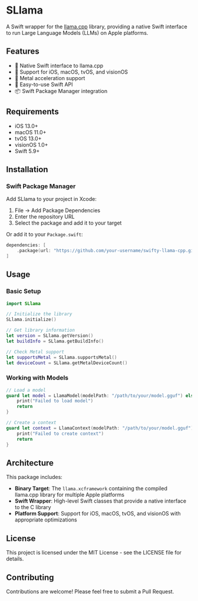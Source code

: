 # SLlama

A Swift wrapper for the [llama.cpp](https://github.com/ggerganov/llama.cpp) library, providing a native Swift interface to run Large Language Models (LLMs) on Apple platforms.

## Features

- 🚀 Native Swift interface to llama.cpp
- 📱 Support for iOS, macOS, tvOS, and visionOS
- 🔧 Metal acceleration support
- 🎯 Easy-to-use Swift API
- 📦 Swift Package Manager integration

## Requirements

- iOS 13.0+
- macOS 11.0+
- tvOS 13.0+
- visionOS 1.0+
- Swift 5.9+

## Installation

### Swift Package Manager

Add SLlama to your project in Xcode:

1. File → Add Package Dependencies
2. Enter the repository URL
3. Select the package and add it to your target

Or add it to your `Package.swift`:

```swift
dependencies: [
    .package(url: "https://github.com/your-username/swifty-llama-cpp.git", from: "1.0.0")
]
```

## Usage

### Basic Setup

```swift
import SLlama

// Initialize the library
SLlama.initialize()

// Get library information
let version = SLlama.getVersion()
let buildInfo = SLlama.getBuildInfo()

// Check Metal support
let supportsMetal = SLlama.supportsMetal()
let deviceCount = SLlama.getMetalDeviceCount()
```

### Working with Models

```swift
// Load a model
guard let model = LlamaModel(modelPath: "/path/to/your/model.gguf") else {
    print("Failed to load model")
    return
}

// Create a context
guard let context = LlamaContext(modelPath: "/path/to/your/model.gguf") else {
    print("Failed to create context")
    return
}
```

## Architecture

This package includes:

- **Binary Target**: The `llama.xcframework` containing the compiled llama.cpp library for multiple Apple platforms
- **Swift Wrapper**: High-level Swift classes that provide a native interface to the C library
- **Platform Support**: Support for iOS, macOS, tvOS, and visionOS with appropriate optimizations

## License

This project is licensed under the MIT License - see the LICENSE file for details.

## Contributing

Contributions are welcome! Please feel free to submit a Pull Request. 
